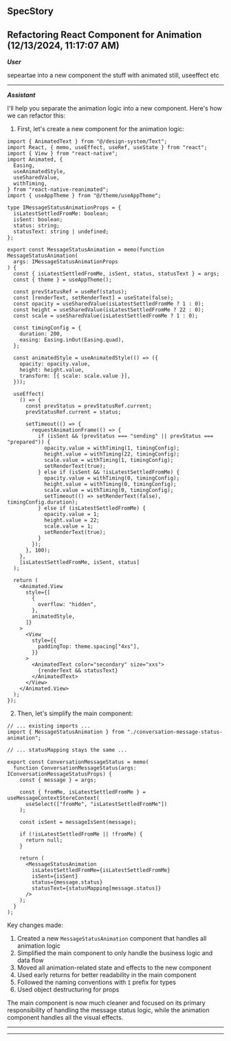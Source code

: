 ## SpecStory

## Refactoring React Component for Animation (12/13/2024, 11:17:07 AM)

_**User**_

sepeartae into a new component the stuff with animated still, useeffect etc

---

_**Assistant**_

I'll help you separate the animation logic into a new component. Here's how we can refactor this:

1. First, let's create a new component for the animation logic:

```typescript:features/conversation/conversation-message-status/conversation-message-status-animation.tsx
import { AnimatedText } from "@/design-system/Text";
import React, { memo, useEffect, useRef, useState } from "react";
import { View } from "react-native";
import Animated, {
  Easing,
  useAnimatedStyle,
  useSharedValue,
  withTiming,
} from "react-native-reanimated";
import { useAppTheme } from "@/theme/useAppTheme";

type IMessageStatusAnimationProps = {
  isLatestSettledFromMe: boolean;
  isSent: boolean;
  status: string;
  statusText: string | undefined;
};

export const MessageStatusAnimation = memo(function MessageStatusAnimation(
  args: IMessageStatusAnimationProps
) {
  const { isLatestSettledFromMe, isSent, status, statusText } = args;
  const { theme } = useAppTheme();

  const prevStatusRef = useRef(status);
  const [renderText, setRenderText] = useState(false);
  const opacity = useSharedValue(isLatestSettledFromMe ? 1 : 0);
  const height = useSharedValue(isLatestSettledFromMe ? 22 : 0);
  const scale = useSharedValue(isLatestSettledFromMe ? 1 : 0);

  const timingConfig = {
    duration: 200,
    easing: Easing.inOut(Easing.quad),
  };

  const animatedStyle = useAnimatedStyle(() => ({
    opacity: opacity.value,
    height: height.value,
    transform: [{ scale: scale.value }],
  }));

  useEffect(
    () => {
      const prevStatus = prevStatusRef.current;
      prevStatusRef.current = status;

      setTimeout(() => {
        requestAnimationFrame(() => {
          if (isSent && (prevStatus === "sending" || prevStatus === "prepared")) {
            opacity.value = withTiming(1, timingConfig);
            height.value = withTiming(22, timingConfig);
            scale.value = withTiming(1, timingConfig);
            setRenderText(true);
          } else if (isSent && !isLatestSettledFromMe) {
            opacity.value = withTiming(0, timingConfig);
            height.value = withTiming(0, timingConfig);
            scale.value = withTiming(0, timingConfig);
            setTimeout(() => setRenderText(false), timingConfig.duration);
          } else if (isLatestSettledFromMe) {
            opacity.value = 1;
            height.value = 22;
            scale.value = 1;
            setRenderText(true);
          }
        });
      }, 100);
    },
    [isLatestSettledFromMe, isSent, status]
  );

  return (
    <Animated.View
      style={[
        {
          overflow: "hidden",
        },
        animatedStyle,
      ]}
    >
      <View
        style={{
          paddingTop: theme.spacing["4xs"],
        }}
      >
        <AnimatedText color="secondary" size="xxs">
          {renderText && statusText}
        </AnimatedText>
      </View>
    </Animated.View>
  );
});
```

2. Then, let's simplify the main component:

```typescript:features/conversation/conversation-message-status/conversation-message-status.tsx
// ... existing imports ...
import { MessageStatusAnimation } from "./conversation-message-status-animation";

// ... statusMapping stays the same ...

export const ConversationMessageStatus = memo(
  function ConversationMessageStatus(args: IConversationMessageStatusProps) {
    const { message } = args;
    
    const { fromMe, isLatestSettledFromMe } = useMessageContextStoreContext(
      useSelect(["fromMe", "isLatestSettledFromMe"])
    );

    const isSent = messageIsSent(message);

    if (!isLatestSettledFromMe || !fromMe) {
      return null;
    }

    return (
      <MessageStatusAnimation
        isLatestSettledFromMe={isLatestSettledFromMe}
        isSent={isSent}
        status={message.status}
        statusText={statusMapping[message.status]}
      />
    );
  }
);
```

Key changes made:
1. Created a new `MessageStatusAnimation` component that handles all animation logic
2. Simplified the main component to only handle the business logic and data flow
3. Moved all animation-related state and effects to the new component
4. Used early returns for better readability in the main component
5. Followed the naming conventions with `I` prefix for types
6. Used object destructuring for props

The main component is now much cleaner and focused on its primary responsibility of handling the message status logic, while the animation component handles all the visual effects.

---



---

